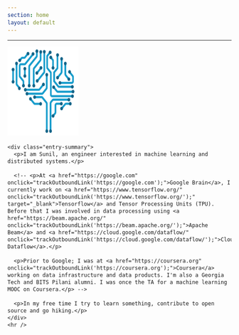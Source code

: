 ```yaml
---
section: home
layout: default
---
```


<div class="hfeed">
  <hr />
  <div class="hentry post no-border">
    <img src="/images/contents/NN.png" alt="Sunil Raut" class="archive-thumbnail home-thumbnail" width="160" height="200" />

    <div class="entry-summary">
      <p>I am Sunil, an engineer interested in machine learning and distributed systems.</p>

      <!-- <p>At <a href="https://google.com" onclick="trackOutboundLink('https://google.com');">Google Brain</a>, I currently work on <a href="https://www.tensorflow.org/" onclick="trackOutboundLink('https://www.tensorflow.org/');" target="_blank">Tensorflow</a> and Tensor Processing Units (TPU). Before that I was involved in data processing using <a href="https://beam.apache.org/" onclick="trackOutboundLink('https://beam.apache.org/');">Apache Beam</a> and <a href="https://cloud.google.com/dataflow/" onclick="trackOutboundLink('https://cloud.google.com/dataflow/');">Cloud Dataflow</a>.</p>

      <p>Prior to Google; I was at <a href="https://coursera.org" onclick="trackOutboundLink('https://coursera.org');">Coursera</a> working on data infrastructure and data products. I'm also a Georgia Tech and BITS Pilani alumni. I was once the TA for a machine learning MOOC on Coursera.</p> -->

      <p>In my free time I try to learn something, contribute to open source and go hiking.</p>
    </div>
    <hr />
  </div>
</div>
